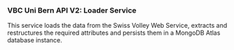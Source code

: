 ### VBC Uni Bern API V2: Loader Service

This service loads the data from the Swiss Volley Web Service, extracts and restructures the required attributes and persists them in a MongoDB Atlas database instance.
